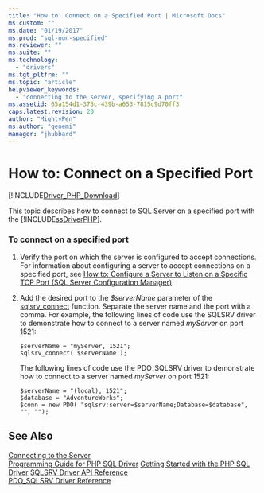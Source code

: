 ```yaml
---
title: "How to: Connect on a Specified Port | Microsoft Docs"
ms.custom: ""
ms.date: "01/19/2017"
ms.prod: "sql-non-specified"
ms.reviewer: ""
ms.suite: ""
ms.technology: 
  - "drivers"
ms.tgt_pltfrm: ""
ms.topic: "article"
helpviewer_keywords: 
  - "connecting to the server, specifying a port"
ms.assetid: 65a154d1-375c-439b-a653-7815c9d70ff3
caps.latest.revision: 20
author: "MightyPen"
ms.author: "genemi"
manager: "jhubbard"
---
```

# How to: Connect on a Specified Port
[!INCLUDE[Driver_PHP_Download](../../includes/driver_php_download.md)]

This topic describes how to connect to SQL Server on a specified port with the [!INCLUDE[ssDriverPHP](../../includes/ssdriverphp_md.md)].  
  
### To connect on a specified port  
  
1.  Verify the port on which the server is configured to accept connections. For information about configuring a server to accept connections on a specified port, see [How to: Configure a Server to Listen on a Specific TCP Port (SQL Server Configuration Manager)](http://go.microsoft.com/fwlink/?LinkId=121865).  
  
2.  Add the desired port to the *$serverName* parameter of the [sqlsrv_connect](../../connect/php/sqlsrv-connect.md) function. Separate the server name and the port with a comma. For example, the following lines of code use the SQLSRV driver to demonstrate how to connect to a server named *myServer* on port 1521:  
  
    ```  
    $serverName = "myServer, 1521";  
    sqlsrv_connect( $serverName );  
    ```  
  
    The following lines of code use the PDO_SQLSRV driver to demonstrate how to connect to a server named *myServer* on port 1521:  
  
    ```  
    $serverName = "(local), 1521";  
    $database = "AdventureWorks";  
    $conn = new PDO( "sqlsrv:server=$serverName;Database=$database", "", "");  
    ```  
  
## See Also  
[Connecting to the Server](../../connect/php/connecting-to-the-server.md)  
[Programming Guide for PHP SQL Driver](../../connect/php/programming-guide-for-php-sql-driver.md)
[Getting Started with the PHP SQL Driver](../../connect/php/getting-started-with-the-php-sql-driver.md) 
[SQLSRV Driver API Reference](../../connect/php/sqlsrv-driver-api-reference.md)  
[PDO_SQLSRV Driver Reference](../../connect/php/pdo-sqlsrv-driver-reference.md)  
  
